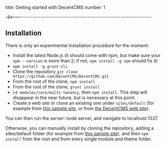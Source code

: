 title: Getting started with DecentCMS
number: 1

-8<------------------------------------------------------------------


Installation
------------

There is only an experimental installation procedure for the moment:

* Install the latest Node.js (it should come with npm, but make sure
  your `npm --version` is more than 2;
  if not, `npm install -g npm` should fix it)
* `npm install -g grunt-cli`
* Clone the repository `git clone https://github.com/DecentCMS/DecentCMS.git`
* From the root of the clone, `npm install`
* From the root of the clone, `grunt install`
* `cd modules/core/multi-tenancy`, then `npm install`. This step will
  disappear in the near future, but is necessary at this point.
* Create a web site or clone an existing one under `sites/default`
  (for example from [this sample site][decent-consulting-site],
  or from [the DecentCMS web site][decent-cms-site]).

You can then run the server: node server, and navigate to localhost:1337.

Otherwise, you can manually install by cloning the repository,
adding a sites/default folder (for example from
[this sample site][decent-consulting-site]), and then `npm install`
from the root and from every single module and theme folder.

  [decent-consulting-site]: https://github.com/DecentCMS/DecentConsulting
  [decent-cms-site]: https://github.com/DecentCMS/DecentCMS-WebSite
